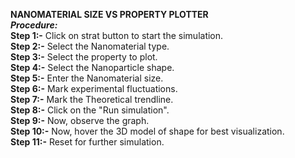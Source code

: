 ****NANOMATERIAL SIZE VS PROPERTY PLOTTER****<BR>
_****Procedure:****_<br>
****Step 1:-**** Click on strat button to start the simulation.<br>
****Step 2:-**** Select the Nanomaterial type.<br>
****Step 3:-**** Select the property to plot.<br>
****Step 4:-**** Select the Nanoparticle shape.<br>
****Step 5:-**** Enter the Nanomaterial size.<br>
****Step 6:-**** Mark experimental fluctuations.<br>
****Step 7:-**** Mark the Theoretical trendline.<br>
****Step 8:-**** Click on the "Run simulation".<br>
****Step 9:-**** Now, observe the graph.<br>
****Step 10:-**** Now, hover the 3D model of shape for best visualization.<br>
****Step 11:-**** Reset for further simulation.<br>
